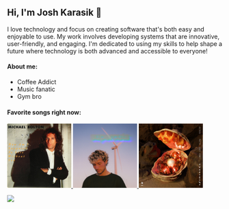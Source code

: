 ## Hi, I'm Josh Karasik 👋

I love technology and focus on creating software that's both easy and enjoyable to use. My work involves developing systems that are innovative, user-friendly, and engaging. I'm dedicated to using my skills to help shape a future where technology is both advanced and accessible to everyone!

#### About me:
* Coffee Addict
* Music fanatic
* Gym bro

#### Favorite songs right now:

<a href="https://open.spotify.com/track/3RMeOetCdXttthQK0clPuz?si=a0dd2f82158641af">
  <img src="https://github.com/joshuakarasik/joshuakarasik/blob/main/michael%20bolton.jpeg" width="150" alt="How Am I Supposed to Live Without You" />
</a>

<a href="https://open.spotify.com/track/4PyMK7JTcu6l30D8KogokR?si=d8c8218bd7054a15">
  <img src="https://github.com/joshuakarasik/joshuakarasik/blob/main/jeremy%20zucker.jpeg" width="150" alt="Supercuts" />
</a>

<a href="https://open.spotify.com/track/74nEGIzIefJhJ5qX7NeIAz?si=443d1dfd1fa44a83">
  <img src="https://github.com/joshuakarasik/joshuakarasik/blob/main/beggin.jpeg" width="150" alt="Beggin'" />
</a>






![](https://komarev.com/ghpvc/?username=jioshuakarasik&color=blue)
<!--
**joshuakarasik/joshuakarasik** is a ✨ _special_ ✨ repository because its `README.md` (this file) appears on your GitHub profile.

Here are some ideas to get you started:

- 🔭 I’m currently working on ...
- 🌱 I’m currently learning ...
- 👯 I’m looking to collaborate on ...
- 🤔 I’m looking for help with ...
- 💬 Ask me about ...
- 📫 How to reach me: ...
- 😄 Pronouns: ...
- ⚡ Fun fact: ...
-->
